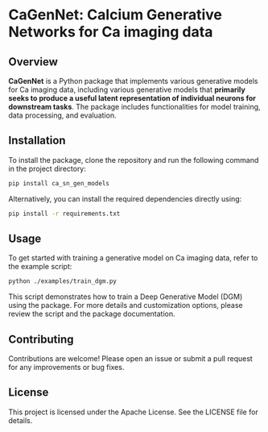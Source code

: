 # CaGenNet: Calcium Generative Networks for Ca imaging data

## Overview
**CaGenNet** is a Python package that implements various generative models for Ca imaging data, including various generative models that **primarily seeks to produce a useful latent representation of individual neurons for downstream tasks**. The package includes functionalities for model training, data processing, and evaluation.

## Installation
To install the package, clone the repository and run the following command in the project directory:

```bash
pip install ca_sn_gen_models
```

Alternatively, you can install the required dependencies directly using:

```bash
pip install -r requirements.txt
```

## Usage

To get started with training a generative model on Ca imaging data, refer to the example script:

```bash
python ./examples/train_dgm.py
```

This script demonstrates how to train a Deep Generative Model (DGM) using the package. For more details and customization options, please review the script and the package documentation.

## Contributing
Contributions are welcome! Please open an issue or submit a pull request for any improvements or bug fixes.

## License
This project is licensed under the Apache License. See the LICENSE file for details.
